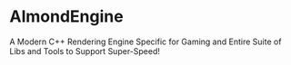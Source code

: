 # AlmondEngine
A Modern C++ Rendering Engine Specific for Gaming and Entire Suite of Libs and Tools to Support Super-Speed!
